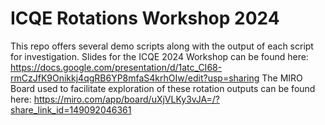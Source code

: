 # ICQE Rotations Workshop 2024
 This repo offers several demo scripts along with the output of each script for investigation. 
 Slides for the ICQE 2024 Workshop can be found here: https://docs.google.com/presentation/d/1atc_CI68-rmCzJfK9Onikkj4qgRB6YP8mfaS4krhOIw/edit?usp=sharing
 The MIRO Board used to facilitate exploration of these rotation outputs can be found here: https://miro.com/app/board/uXjVLKy3vJA=/?share_link_id=149092046361
